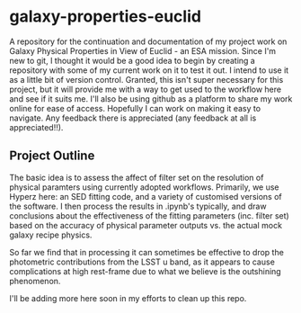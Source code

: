 # galaxy-properties-euclid
A repository for the continuation and documentation of my project work on Galaxy Physical Properties in View of Euclid - an ESA mission.
Since I'm new to git, I thought it would be a good idea to begin by creating a repository with some of my current work on it to test it out. I intend to use it as a little bit of version control. Granted, this isn't super necessary for this project, but it will provide me with a way to get used to the workflow here and see if it suits me.
I'll also be using github as a platform to share my work online for ease of access. Hopefully I can work on making it easy to navigate. Any feedback there is appreciated (any feedback at all is appreciated!!). 

## Project Outline
The basic idea is to assess the affect of filter set on the resolution of physical paramters using currently adopted workflows. Primarily, we use Hyperz here: an SED fitting code, and a variety of customised versions of the software. I then process the results in .ipynb's typically, and draw conclusions about the effectiveness of the fitting parameters (inc. filter set) based on the accuracy of physical parameter outputs vs. the actual mock galaxy recipe physics.

So far we find that in processing it can sometimes be effective to drop the photometric contributions from the LSST u band, as it appears to cause complications at high rest-frame due to what we believe is the outshining phenomenon.

I'll be adding more here soon in my efforts to clean up this repo. 
